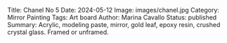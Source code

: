 Title: Chanel No 5
Date: 2024-05-12
Image: images/chanel.jpg
Category: Mirror Painting
Tags: Art board
Author: Marina Cavallo
Status: published
Summary: Acrylic, modeling paste, mirror, gold leaf, epoxy resin, crushed crystal glass. Framed or unframed. 
